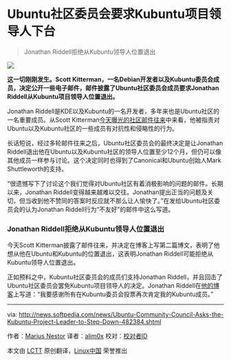 Ubuntu社区委员会要求Kubuntu项目领导人下台
================================================================================
> Jonathan Riddell拒绝从Kubuntu领导人位置退出

![](http://i1-news.softpedia-static.com/images/news2/Ubuntu-Community-Council-Asks-the-Kubuntu-Project-Leader-to-Step-Down-482384-2.jpg)

**这一切刚刚发生。Scott Kitterman，一名Debian开发者以及Kubuntu委员会成员，决定公开一些电子邮件，邮件披露了Ubuntu社区委员会成员要求Jonathan Riddell从Kubuntu项目领导人位置退出。**

Jonathan Riddell是KDE以及Kubuntu的一名开发者，多年来也是Ubuntu社区的一名重要成员。从Scott Kitterman[今天曝光的社区邮件往来][1]中来看，他被指责对Ubuntu以及Kubuntu社区的一些成员有对抗性和侵略性的行为。

长话短说，经过多轮邮件往来之后，Ubuntu社区委员会的最终决定是让Jonathan Riddell退出他在Ubuntu以及Kubuntu社区的领导人位置至少12个月，但仍可以像其他成员一样参与讨论。这个决定同时也得到了Canonical和Ubuntu创始人Mark Shuttleworth的支持。

“很遗憾写下了讨论这个我们觉得对Ubuntu社区有着消极影响的问题的邮件。长期以来，Jonathan Riddell变得越来越难以交往。Jonathan提出正当的问题及关切，但当收到他不赞同的答案时反应就不那么让人愉快了。”在发给Ubuntu社区委员会的认为Jonathan Riddell行为“不友好”的邮件中这么写道。

### Jonathan Riddell拒绝从Kubuntu领导人位置退出 ###

今天Scott Kitterman披露了邮件往来，并决定在博客上写第二篇博文，表明了他想从他在Ubuntu和Kubuntu的位置退出，这表明Jonathan Riddell可能拒绝从Kubuntu领导人位置退出。

正如预料之中，Kubuntu社区委员会的成员们支持Jonathan Riddell，并且回击了Ubuntu社区委员会罢免Kubuntu项目领导人的决定。Jonathan Riddell在[他的博客][2]上写道：“我要感谢所有在Kubuntu委员会投票再次肯定我的Kubuntu成员。”

--------------------------------------------------------------------------------

via: http://news.softpedia.com/news/Ubuntu-Community-Council-Asks-the-Kubuntu-Project-Leader-to-Step-Down-482384.shtml

作者：[Marius Nestor][a]
译者：[alim0x](https://github.com/alim0x)
校对：[校对者ID](https://github.com/校对者ID)

本文由 [LCTT](https://github.com/LCTT/TranslateProject) 原创翻译，[Linux中国](https://linux.cn/) 荣誉推出

[a]:http://news.softpedia.com/editors/browse/marius-nestor
[1]:https://skitterman.wordpress.com/
[2]:http://jriddell.org/
